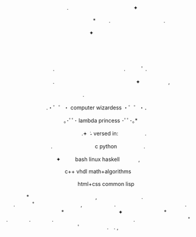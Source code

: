 <p align="center">
⠀⠀⠀⠀⠀.　　　　　　　　　　⠀⠀⠀✦ ⠀ ⠀　　　　　　
<p>
<p align="center">
　　　　　　　　⠀⠀⠀⠀⠀* ⠀⠀⠀.　　　　　　　　　　.
<p>
<p align="center">
 ⠀⠀⠀⠀⠀⠀⠀⠀⠀⠀⠀⠀✦⠀⠀⠀ ⠀⠀⠀⠀⠀⠀⠀⠀⠀⠀⠀⠀
<p>
<p align="center">
⠀⠀⠀⠀⠀⠀⠀⠀⠀⠀⠀⠀⠀⠀⠀⠀⠀⠀⠀⠀⠀⠀⠀⠀⠀ ⠀⠀⠀⠀
<p>
<p align="center">
⠀⠀⠀⠀⠀⠀⠀⠀⠀⠀⠀⠀⠀⠀⠀⠀⠀⠀⠀⠀⠀⠀ ⠀ ⠀⠀⠀⠀⠀
<p>
<p align="center">
⠀.　　　　　　　　　　　　　.　　　ﾟ .　　　　　　　　
<p>
<p align="center">
　　　　　. 　　　　　　　　　　　　　　　✦ 　　　　　,
<p>
<p align="center">
　　　　　　　.⠀⠀⠀⠀⠀⠀⠀⠀⠀⠀⠀⠀⠀⠀⠀⠀⠀　　　　　
<p>
<p align="center">
.・゜゜・ computer wizardess ・゜゜・．
<p>
<p align="center">
　｡･ﾟﾟ･ lambda princess ･ﾟﾟ･｡*
<p>
<p align="center">
　　　　　　.𖥔 ݁ ˖ versed in:　　　　　.
<p>
<p align="center">
.　　　　　　　　c    python　　　　　. 　　
<p>
<p align="center">
✦⠀　  bash  linux  haskell 　　　,
<p>
<p align="center">
c++    vhdl    math+algorithms
<p>
<p align="center">
　　　html+css    common lisp　　　
<p>
<p align="center">
　　　*　　　　　⠀　　　　⠀　　,⠀⠀⠀
⠀⠀⠀⠀⠀⠀⠀⠀.　　　　　 　　⠀　　　⠀.　 　　˚　　
　⠀　⠀  　　,　　　　　　.　　　　　　　　　　　　　.
　　　　　　*⠀　　⠀  　　　　　⠀✦⠀　　　　　　　*　
　　　　　　　　　　　　　　　　　.　　　　.　　　　.　　
　⠀　　　　　　　　　　　.　　　　　　　　　　˚　　　　　
　　　ﾟ　　　　　.　.             ,
<p>

<!--
**0xyoy/0xyoy** is a ✨ _special_ ✨ repository because its `README.md` (this file) appears on your GitHub profile.

Here are some ideas to get you started:

- 🔭 I’m currently working on ...
- 🌱 I’m currently learning ...
- 👯 I’m looking to collaborate on ...
- 🤔 I’m looking for help with ...
- 💬 Ask me about ...
- 📫 How to reach me: ...
- 😄 Pronouns: ...
- ⚡ Fun fact: ...
-->
